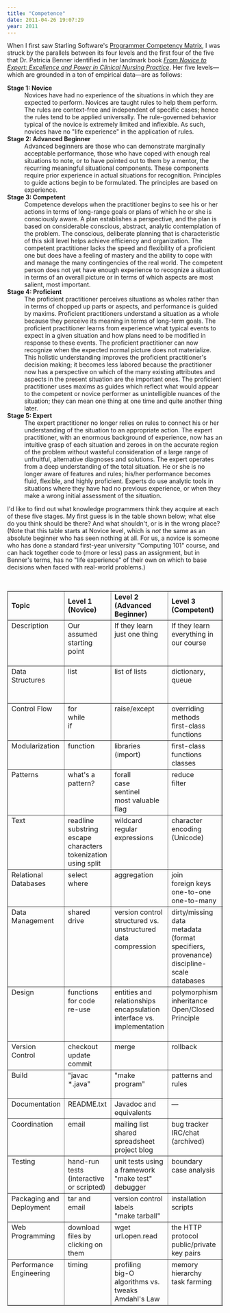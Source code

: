 ```yaml
---
title: "Competence"
date: 2011-04-26 19:07:29
year: 2011
---
```

<p>When I first saw Starling Software's <a href="http://www.starling-software.com/employment/programmer-competency-matrix.html">Programmer Competency Matrix</a>, I was struck by the parallels between its four levels and the first four of the five that Dr. Patricia Benner identified in her landmark book <a href="http://www.amazon.com/Novice-Expert-Excellence-Clinical-Commemorative/dp/0130325228/"><cite>From Novice to Expert: Excellence and Power in Clinical Nursing Practice</cite></a>.  Her five levels&mdash;which are grounded in a ton of empirical data&mdash;are as follows:</p>

<dl>
  <dt><strong>Stage 1: Novice</strong></dt>
  <dd>Novices have had no experience of the situations in which they are expected to perform. Novices are taught rules to help them perform. The rules are context-free and independent of specific cases; hence the rules tend to be applied universally. The rule-governed behavior typical of the novice is extremely limited and inflexible. As such, novices have no "life experience" in the application of rules.</dd>
  <dt><strong>Stage 2: Advanced Beginner</strong></dt>
  <dd>Advanced beginners are those who can demonstrate marginally acceptable performance, those who have coped with enough real situations to note, or to have pointed out to them by a mentor, the recurring meaningful situational components. These components require prior experience in actual situations for recognition. Principles to guide actions begin to be formulated. The principles are based on experience.</dd>
  <dt><strong>Stage 3: Competent</strong></dt>
  <dd>Competence develops when the practitioner begins to see his or her actions in terms of long-range goals or plans of which he or she is consciously aware. A plan establishes a perspective, and the plan is based on considerable conscious, abstract, analytic contemplation of the problem. The conscious, deliberate planning that is characteristic of this skill level helps achieve efficiency and organization. The competent practitioner lacks the speed and flexibility of a proficient one but does have a feeling of mastery and the ability to cope with and manage the many contingencies of the real world. The competent person does not yet have enough experience to recognize a situation in terms of an overall picture or in terms of which aspects are most salient, most important.</dd>
  <dt><strong>Stage 4: Proficient</strong></dt>
  <dd>The proficient practitioner perceives situations as wholes rather than in terms of chopped up parts or aspects, and performance is guided by maxims. Proficient practitioners understand a situation as a whole because they perceive its meaning in terms of long-term goals. The proficient practitioner learns from experience what typical events to expect in a given situation and how plans need to be modified in response to these events. The proficient practitioner can now recognize when the expected normal picture does not materialize. This holistic understanding improves the proficient practitioner's decision making; it becomes less labored because the practitioner now has a perspective on which of the many existing attributes and aspects in the present situation are the important ones. The proficient practitioner uses maxims as guides which reflect what would appear to the competent or novice performer as unintelligible nuances of the situation; they can mean one thing at one time and quite another thing later.</dd>
  <dt><strong>Stage 5: Expert</strong></dt>
  <dd>The expert practitioner no longer relies on rules to connect his or her understanding of the situation to an appropriate action. The expert practitioner, with an enormous background of experience, now has an intuitive grasp of each situation and zeroes in on the accurate region of the problem without wasteful consideration of a large range of unfruitful, alternative diagnoses and solutions. The expert operates from a deep understanding of the total situation.  He or she is no longer aware of features and rules; his/her performance becomes fluid, flexible, and highly proficient. Experts do use analytic tools in situations where they have had no previous experience, or when they make a wrong initial assessment of the situation.</dd>
</dl>

<p>I'd like to find out what knowledge programmers think they acquire at each of these five stages.  My first guess is in the table shown below; what else do you think should be there?  And what shouldn't, or is in the wrong place?  (Note that this table starts at Novice level, which is <em>not</em> the same as an absolute beginner who has seen nothing at all.  For us, a novice is someone who has done a standard first-year university "Computing 101" course, and can hack together code to (more or less) pass an assignment, but in Benner's terms, has no "life experience" of their own on which to base decisions when faced with real-world problems.)</p>

<table border="1">
<tbody>
<tr>
<td width="10%"><strong>Topic</strong></td>
<td width="15%"><strong>Level 1<br/>(Novice)</strong></td>
<td width="15%"><strong>Level 2<br/>(Advanced Beginner)</strong></td>
<td width="15%"><strong>Level 3<br/>(Competent)</strong></td>
<td width="15%"><strong>Level 4<br/>(Proficient)</strong></td>
<td width="15%"><strong>Level 5<br/>(Expert)</strong></td>
</tr>
<tr>
<td valign="top">Description</td>
<td valign="top">Our assumed starting point</td>
<td valign="top">If they learn just one thing</td>
<td valign="top">If they learn everything in our course</td>
<td valign="top">Beyond the scope of this course (but in the next one)</td>
<td valign="top">Large-scale development for computational science</td>
</tr>
<tr>
<td valign="top">Data Structures</td>
<td valign="top">list</td>
<td valign="top">list of lists</td>
<td valign="top">dictionary, queue</td>
<td valign="top">tree (recursion)</td>
<td valign="top">cyclic graphs (and too many others to mention)</td>
</tr>
<tr>
<td valign="top">Control Flow</td>
<td valign="top">for<br/>while<br/>if</td>
<td valign="top">raise/except</td>
<td valign="top">overriding methods<br/>first-class functions</td>
<td valign="top">recursion</td>
<td valign="top">closures<br/>decorators</td>
</tr>
<tr>
<td valign="top">Modularization</td>
<td valign="top">function</td>
<td valign="top">libraries (import)</td>
<td valign="top">first-class functions<br/>classes</td>
<td valign="top">dynamic import<br/>introspection</td>
<td valign="top">cross-language programming</td>
</tr>
<tr>
<td valign="top">Patterns</td>
<td valign="top">what's a pattern?</td>
<td valign="top">forall<br/>case<br/>sentinel<br/>most valuable<br/>flag</td>
<td valign="top">reduce<br/>filter</td>
<td valign="top">factory vs. prototype<br/>template method<br/>visitor</td>
<td valign="top">composite<br/>command<br/>strategy<br/>proxy<br/>decorator</td>
</tr>
<tr>
<td valign="top">Text</td>
<td valign="top">readline<br/>substring<br/>escape characters<br/>tokenization using split</td>
<td valign="top">wildcard regular expressions</td>
<td valign="top">character encoding (Unicode)</td>
<td valign="top">&mdash;</td>
<td valign="top">recursive descent parsing</td>
</tr>
<tr>
<td valign="top">Relational Databases</td>
<td valign="top">select
where</td>
<td valign="top">aggregation</td>
<td valign="top">join<br/>foreign keys<br/>one-to-one<br/>one-to-many</td>
<td valign="top">many-to-many<br/>NULL<br/>transactions</td><br/>
<td valign="top">triggers<br/>stored procedures</td>
</tr>
<tr>
<td valign="top">Data Management</td>
<td valign="top">shared drive</td>
<td valign="top">version control<br/>structured vs. unstructured data<br/>compression</td>
<td valign="top">dirty/missing data<br/>metadata (format specifiers, provenance)<br/>discipline-scale databases</td>
<td valign="top">&mdash;</td>
<td valign="top">ontologies</td>
</tr>
<tr>
<td valign="top">Design</td>
<td valign="top">functions for code re-use</td>
<td valign="top">entities and relationships<br/>encapsulation<br/>interface vs. implementation</td>
<td valign="top">polymorphism<br/>inheritance<br/>Open/Closed Principle</td>
<td valign="top">Liskov Substitution Principle<br/>frameworks<br/>OO design patterns</td>
<td valign="top">&mdash;</td>
</tr>
<tr>
<td valign="top">Version Control</td>
<td valign="top">checkout<br/>update<br/>commit</td>
<td valign="top">merge</td>
<td valign="top">rollback</td>
<td valign="top">branch management</td>
<td valign="top">&mdash;</td>
</tr>
<tr>
<td valign="top">Build</td>
<td valign="top">"javac *.java"</td>
<td valign="top">"make program"</td>
<td valign="top">patterns and rules</td>
<td valign="top">macros<br/>conditional builds</td>
<td valign="top">continuous integration</td>
</tr>
<tr>
<td valign="top">Documentation</td>
<td valign="top">README.txt</td>
<td valign="top">Javadoc and equivalents</td>
<td valign="top">&mdash;</td>
<td valign="top">&mdash;</td>
<td valign="top">&mdash;</td>
</tr>
<tr>
<td valign="top">Coordination</td>
<td valign="top">email</td>
<td valign="top">mailing list<br/>shared spreadsheet<br/>project blog</td>
<td valign="top">bug tracker<br/>IRC/chat (archived)</td>
<td valign="top">&mdash;</td>
<td valign="top">&mdash;</td>
</tr>
<tr>
<td valign="top">Testing</td>
<td valign="top">hand-run tests (interactive or scripted)</td>
<td valign="top">unit tests using a framework<br/>"make test"<br/>debugger</td>
<td valign="top">boundary case analysis</td>
<td valign="top">static analysis<br/>coverage</td>
<td valign="top">stubs/mock objects</td>
</tr>
<tr>
<td valign="top">Packaging and Deployment</td>
<td valign="top">tar and email</td>
<td valign="top">version control labels<br/>"make tarball"</td>
<td valign="top">installation scripts</td>
<td valign="top">RPMs, Eggs, autoconf</td>
<td valign="top">&mdash;</td>
</tr>
<tr>
<td valign="top">Web Programming</td>
<td valign="top">download files by clicking on them</td>
<td valign="top">wget<br/>url.open.read</td>
<td valign="top">the HTTP protocol<br/>public/private key pairs</td>
<td valign="top">CGI to serve static content</td>
<td valign="top">partial failure<br/>service composition</td>
</tr>
<tr>
<td valign="top">Performance Engineering</td>
<td valign="top">timing</td>
<td valign="top">profiling<br/>big-O<br/>algorithms vs. tweaks<br/>Amdahl's Law</td>
<td valign="top">memory hierarchy<br/>task farming</td>
<td valign="top">processor pipeline<br/>data parallelism</td>
<td valign="top">threading<br/>message passing</td>
</tr>
</tbody>
</table>
